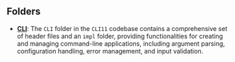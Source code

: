 ## Folders
- **[CLI](include/CLI.driver.md)**: The `CLI` folder in the `CLI11` codebase contains a comprehensive set of header files and an `impl` folder, providing functionalities for creating and managing command-line applications, including argument parsing, configuration handling, error management, and input validation.

